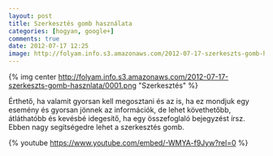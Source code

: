 ```yaml
---
layout: post
title: Szerkesztés gomb használata
categories: [hogyan, google+]
comments: true
date: 2012-07-17 12:25
image: http://folyam.info.s3.amazonaws.com/2012-07-17-szerkeszts-gomb-hasznlata/0001.png
---
```


{% img center http://folyam.info.s3.amazonaws.com/2012-07-17-szerkeszts-gomb-hasznlata/0001.png "Szerkesztés" %}

Érthető, ha valamit gyorsan kell megosztani és az is, ha ez mondjuk egy esemény és gyorsan
jönnek az információk, de lehet követhetőbb, átláthatóbb és kevésbé idegesítő, ha egy
összefoglaló bejegyzést írsz. Ebben nagy segítségedre lehet a szerkesztés gomb.

{% youtube https://www.youtube.com/embed/-WMYA-f9Jyw?rel=0 %}